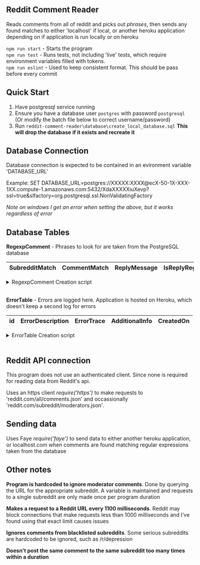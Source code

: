Reddit Comment Reader
---------------------
Reads comments from all of reddit and picks out *phrases*, then sends any found matches to either 'localhost' if local, or another heroku application depending on if application is run locally or on heroku  

`npm run start` - Starts the program  
`npm run test` - Runs tests, not including 'live' tests, which require environment variables filled with tokens.  
`npm run eslint` - Used to keep consistent format. This should be pass before every commit  

Quick Start  
-----------  
1) Have postgresql service running  
2) Ensure you have a database user `postgres` with password `postgresql` (Or modify the batch file below to correct username/password)  
3) Run `reddit-comment-reader\database\create_local_database.sql` **This will drop the database if it exists and recreate it**   

Database Connection
-------------------
Database connection is expected to be contained in an evironment variable 'DATABASE_URL'

Example: SET DATABASE_URL=postgres://XXXXX<span>:</span>XXXX<span>@</span>ecX-50-1X-XXX-1XX.compute-1.amazonaws.com:5432/XdaXXXXXiuXevp?ssl=true&slfactory=org.postgresql.ssl.NonValidatingFactory

*Note on windows I get an error when setting the above, but it works regardless of error*

Database Tables
---------------
**RegexpComment** - Phrases to look for are taken from the PostgreSQL database

|SubredditMatch|CommentMatch|ReplyMessage|IsReplyRegexp|id
|--------------|------------|------------|-------------|--

<details>
	<summary>RegexpComment Creation script</summary>
	
	-- Table: public."RegexpComment"
	-- DROP TABLE public."RegexpComment";

	CREATE TABLE public."RegexpComment"
	(
		"SubredditMatch" text COLLATE pg_catalog."default" NOT NULL DEFAULT '.*'::text,
		"CommentMatch" text COLLATE pg_catalog."default" NOT NULL,
		"ReplyMessage" text COLLATE pg_catalog."default" NOT NULL,
		"IsReplyRegexp" boolean DEFAULT false,
		id integer NOT NULL DEFAULT nextval('"RegexpComment_id_seq"'::regclass)
	)
	WITH (
		OIDS = FALSE
	)
	TABLESPACE pg_default;

	ALTER TABLE public."RegexpComment"
		OWNER to uuhsiyqcwwsszg;
</details>
<br />

**ErrorTable** - Errors are logged here. Application is hosted on Heroku, which doesn't keep a second log for errors

|id|ErrorDescription|ErrorTrace|AdditionalInfo|CreatedOn
|--|----------------|----------|--------------|---------

<details>
	<summary>ErrorTable Creation script</summary>
	
	-- Table: public."ErrorTable"
	-- DROP TABLE public."ErrorTable";

	CREATE TABLE public."ErrorTable"
	(
		id integer NOT NULL DEFAULT nextval('errortable_id_seq'::regclass),
		errordescription character varying(255) COLLATE pg_catalog."default",
		errortrace character varying(5000) COLLATE pg_catalog."default",
		additionalinfo character varying(1000) COLLATE pg_catalog."default",
		createdon timestamp without time zone NOT NULL DEFAULT CURRENT_TIMESTAMP,
		CONSTRAINT errortable_pkey PRIMARY KEY (id)
	)
	WITH (
		OIDS = FALSE
	)
	TABLESPACE pg_default;

	ALTER TABLE public."ErrorTable"
		OWNER to uuhsiyqcwwsszg;
</details>
<br />

Reddit API connection
---------------------
This program does not use an authenticated client. Since none is required  for reading data from Reddit's api.

Uses an https client *require('https')* to make requests to 'reddit.com/all/comments.json' and occassionally 'reddit.com/subreddit/moderators.json'.

Sending data
------------
Uses Faye *require('faye')* to send data to either another heroku application, or localhost.com when comments are found matching regular expressions taken from the database

Other notes
-----------
**Program is hardcoded to ignore moderator comments**. Done by querying the URL for the appropriate subreddit. A variable is maintained and requests to a single subreddit are only made once per program duration

**Makes a request to a Reddit URL every 1100 milliseconds**. Reddit may block connections that make requests less than 1000 milliseconds and I've found using that exact limit causes issues

**Ignores comments from blacklisted subreddits**. Some serious subreddits are hardcoded to be ignored, such as /r/depression

**Doesn't post the same comment to the same subreddit too many times within a duration**